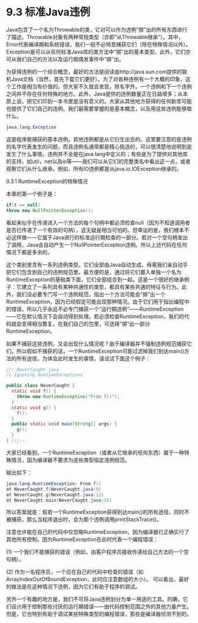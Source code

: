 # 9.3 标准Java违例


Java包含了一个名为Throwable的类，它对可以作为违例“掷”出的所有东西进行了描述。Throwable对象有两种常规类型（亦即“从Throwable继承”）。其中，Error代表编译期和系统错误，我们一般不必特意捕获它们（除在特殊情况以外）。Exception是可以从任何标准Java库的类方法中“掷”出的基本类型。此外，它们亦可从我们自己的方法以及运行期偶发事件中“掷”出。

为获得违例的一个综合概念，最好的方法是阅读由http://java.sun.com提供的联机Java文档（当然，首先下载它们更好）。为了对各种违例有一个大概的印象，这个工作是相当有价值的。但大家不久就会发现，除名字外，一个违例和下一个违例之间并不存在任何特殊的地方。此外，Java提供的违例数量正在日益增多；从本质上说，把它们印到一本书里是没有意义的。大家从其他地方获得的任何新库可能也提供了它们自己的违例。我们最需要掌握的是基本概念，以及用这些违例能够做什么。

``` java
java.lang.Exception
```

这是程序能捕获的基本违例。其他违例都是从它衍生出去的。这里要注意的是违例的名字代表发生的问题，而且违例名通常都是精心挑选的，可以很清楚地说明到底发生了什么事情。违例并不全是在java.lang中定义的；有些是为了提供对其他库的支持，如util，net以及io等——我们可以从它们的完整类名中看出这一点，或者观察它们从什么继承。例如，所有IO违例都是从java.io.IOException继承的。

9.3.1 RuntimeException的特殊情况

本章的第一个例子是：

``` java
if(t == null)
throw new NullPointerException();
```

看起来似乎在传递进入一个方法的每个句柄中都必须检查null（因为不知道调用者是否已传递了一个有效的句柄），这无疑是相当可怕的。但幸运的是，我们根本不必这样做——它属于Java进行的标准运行期检查的一部分。若对一个空句柄发出了调用，Java会自动产生一个NullPointerException违例。所以上述代码在任何情况下都是多余的。

这个类别里含有一系列违例类型。它们全部由Java自动生成，毋需我们亲自动手把它们包含到自己的违例规范里。最方便的是，通过将它们置入单独一个名为RuntimeException的基础类下面，它们全部组合到一起。这是一个很好的继承例子：它建立了一系列具有某种共通性的类型，都具有某些共通的特征与行为。此外，我们没必要专门写一个违例规范，指出一个方法可能会“掷”出一个RuntimeException，因为已经假定可能出现那种情况。由于它们用于指出编程中的错误，所以几乎永远不必专门捕获一个“运行期违例”——RuntimeException——它在默认情况下会自动得到处理。若必须检查RuntimeException，我们的代码就会变得相当繁复。在我们自己的包里，可选择“掷”出一部分RuntimeException。

如果不捕获这些违例，又会出现什么情况呢？由于编译器并不强制违例规范捕获它们，所以假如不捕获的话，一个RuntimeException可能过滤掉我们到达main()方法的所有途径。为体会此时发生的事情，请试试下面这个例子：

``` java
//: NeverCaught.java
// Ignoring RuntimeExceptions

public class NeverCaught {
  static void f() {
    throw new RuntimeException("From f()");
  }
  static void g() {
    f();
  }
  public static void main(String[] args) {
    g();
  }
} ///:~
```

大家已经看到，一个RuntimeException（或者从它继承的任何东西）属于一种特殊情况，因为编译器不要求为这些类型指定违例规范。

输出如下：

``` java
java.lang.RuntimeException: From f()
at NeverCaught.f(NeverCaught.java:9)
at NeverCaught.g(NeverCaught.java:12)
at NeverCaught.main(NeverCaught.java:15)
```

所以答案就是：假若一个RuntimeException获得到达main()的所有途径，同时不被捕获，那么当程序退出时，会为那个违例调用printStackTrace()。

注意也许能在自己的代码中仅忽略RuntimeException，因为编译器已正确实行了其他所有控制。因为RuntimeException在此时代表一个编程错误：

(1) 一个我们不能捕获的错误（例如，由客户程序员接收传递给自己方法的一个空句柄）。

(2) 作为一名程序员，一个应在自己的代码中检查的错误（如ArrayIndexOutOfBoundException，此时应注意数组的大小）。
可以看出，最好的做法是在这种情况下违例，因为它们有助于程序的调试。

另外一个有趣的地方是，我们不可将Java违例划分为单一用途的工具。的确，它们设计用于控制那些讨厌的运行期错误——由代码控制范围之外的其他力量产生。但是，它也特别有助于调试某些特殊类型的编程错误，那些是编译器侦测不到的。
